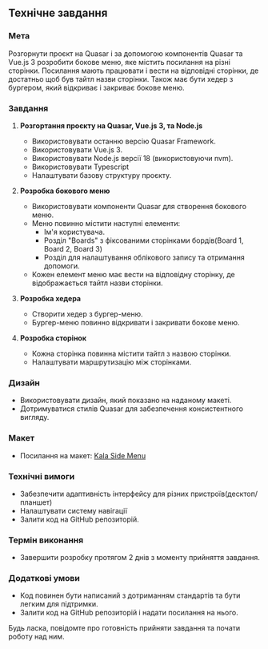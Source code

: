 ## Технічне завдання

### Мета
Розгорнути проєкт на Quasar і за допомогою компонентів Quasar та Vue.js 3 розробити бокове меню, яке містить посилання на різні сторінки. Посилання мають працювати і вести на відповідні сторінки, де достатньо щоб був тайтл назви сторінки. Також має бути хедер з бургером, який відкриває і закриває бокове меню.

### Завдання

1. **Розгортання проєкту на Quasar, Vue.js 3, та Node.js**
   - Використовувати останню версію Quasar Framework.
   - Використовувати Vue.js 3.
   - Використовувати Node.js версії 18 (використовуючи nvm).
   - Використовувати Typescript
   - Налаштувати базову структуру проєкту.

2. **Розробка бокового меню**
   - Використовувати компоненти Quasar для створення бокового меню.
   - Меню повинно містити наступні елементи:
     - Ім'я користувача.
     - Розділ "Boards" з фіксованими сторінками бордів(Board 1, Board 2, Board 3)
     - Розділ для налаштування облікового запису та отримання допомоги.
   - Кожен елемент меню має вести на відповідну сторінку, де відображається тайтл назви сторінки.

3. **Розробка хедера**
   - Створити хедер з бургер-меню.
   - Бургер-меню повинно відкривати і закривати бокове меню.

4. **Розробка сторінок**
   - Кожна сторінка повинна містити тайтл з назвою сторінки.
   - Налаштувати маршрутизацію між сторінками.

### Дизайн

- Використовувати дизайн, який показано на наданому макеті.
- Дотримуватися стилів Quasar для забезпечення консистентного вигляду.

### Макет

- Посилання на макет: [Kala Side Menu](https://www.figma.com/design/eBJ9hxNXpv5Qavq7YhXrpW/Kala-side-menu?node-id=0-1&t=wZLZ74XVlRFl9RBv-1)

### Технічні вимоги

- Забезпечити адаптивність інтерфейсу для різних пристроїв(десктоп/планшет)
- Налаштувати систему навігації
- Залити код на GitHub репозиторій.

### Термін виконання

- Завершити розробку протягом 2 днів з моменту прийняття завдання.

### Додаткові умови

- Код повинен бути написаний з дотриманням стандартів та бути легким для підтримки.
- Залити код на GitHub репозиторій і надати посилання на нього.

Будь ласка, повідомте про готовність прийняти завдання та почати роботу над ним.
